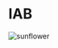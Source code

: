 # IAB
![sunflower](https://user-images.githubusercontent.com/86425791/134012286-a73ad0b6-89bd-43b9-9113-a6cc521aa810.jpg)
